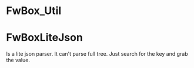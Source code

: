# FwBox_Util

# FwBoxLiteJson
Is a lite json parser. It can't parse full tree. Just search for the key and grab the value.
